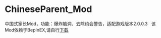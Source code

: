 # ChineseParent_Mod
中国式家长Mod，功能：爆炸脑洞、去除约会警告，适配游戏版本2.0.0.3 &nbsp;
该Mod依赖于BepInEX,请自行[下载](https://github.com/BepInEx/BepInEx/releases)
